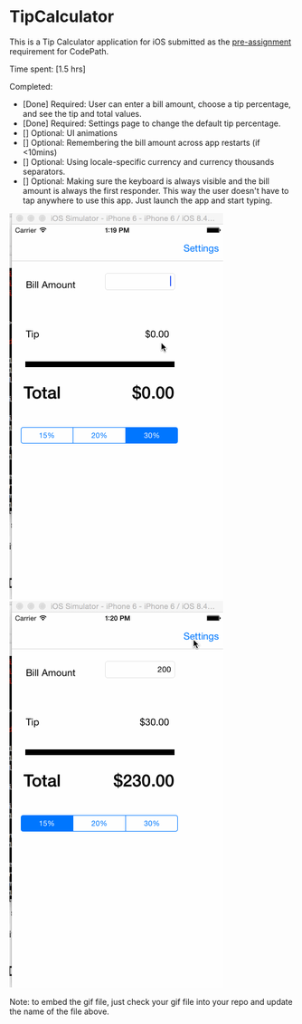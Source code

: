 # TipCalculator

This is a Tip Calculator application for iOS submitted as the [pre-assignment](https://gist.github.com/timothy1ee/7747214) requirement for CodePath.

Time spent: [1.5 hrs]

Completed:

* [Done] Required: User can enter a bill amount, choose a tip percentage, and see the tip and total values.
* [Done] Required: Settings page to change the default tip percentage.
* [] Optional: UI animations
* [] Optional: Remembering the bill amount across app restarts (if <10mins)
* [] Optional: Using locale-specific currency and currency thousands separators.
* [] Optional: Making sure the keyboard is always visible and the bill amount is always the first responder. This way the user doesn't have to tap anywhere to use this app. Just launch the app and start typing.

![Video Walkthrough](basicApp.gif)
![Video Walkthrough](settingsPage.gif)

Note: to embed the gif file, just check your gif file into your repo and update the name of the file above.
